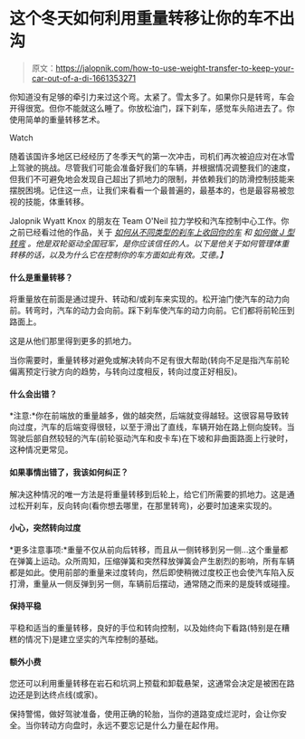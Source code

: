 # 这个冬天如何利用重量转移让你的车不出沟

> 原文：<https://jalopnik.com/how-to-use-weight-transfer-to-keep-your-car-out-of-a-di-1661353271>

你知道没有足够的牵引力来过这个弯。太紧了。雪太多了。如果你只是转弯，车会开得很宽。但你不能就这么睡了。你放松油门，踩下刹车，感觉车头陷进去了。你使用简单的重量转移艺术。

Watch

随着该国许多地区已经经历了冬季天气的第一次冲击，司机们再次被迫应对在冰雪上驾驶的挑战。尽管我们可能会准备好我们的车辆，并根据情况调整我们的速度，但我们不可避免地会发现自己超出了抓地力的限制，并依赖我们的防滑控制技能来摆脱困境。记住这一点，让我们来看看一个最普遍的，最基本的，也是最容易被忽视的技能，体重转移。

Jalopnik Wyatt Knox 的朋友在 Team O'Neil 拉力学校和汽车控制中心工作。你之前已经看过他的作品，关于 [*如何从不同类型的刹车上收回你的车*](http://lifehacker.com/recover-control-of-your-car-during-different-types-of-s-1506719311) *和* [*如何做 J 型转弯*](http://lifehacker.com/this-illustrated-guide-shows-you-how-to-properly-perfor-1636748485) *。他是双轮驱动全国冠军，是你应该信任的人。以下是他关于如何管理体重转移的话，以及为什么它在控制你的车方面如此有效。艾德。】*

#### 什么是重量转移？

将重量放在前面是通过提升、转动和/或刹车来实现的。松开油门使汽车的动力向前。转弯时，汽车的动力会向前。踩下刹车使汽车的动力向前。它们都将前轮压到路面上。

这是从他们那里得到更多的抓地力。

当你需要时，重量转移对避免或解决转向不足有很大帮助(转向不足是指汽车前轮偏离预定行驶方向的趋势，与转向过度相反，转向过度正好相反)。

#### 什么会出错？

*注意:*你在前端放的重量越多，做的越突然，后端就变得越轻。这很容易导致转向过度，汽车的后端变得很轻，以至于滑出了直线，车辆开始在路上侧向旋转。当驾驶后部自然较轻的汽车(前轮驱动汽车和皮卡车)在下坡和非曲面路面上行驶时，这种情况更常见。

#### 如果事情出错了，我该如何纠正？

解决这种情况的唯一方法是将重量转移到后轮上，给它们所需要的抓地力。这是通过松开刹车，反向转向(看你想去哪里，在那里转弯)，必要时加速来实现的。

#### 小心，突然转向过度

*更多注意事项:*重量不仅从前向后转移，而且从一侧转移到另一侧...这个重量都在弹簧上运动。众所周知，压缩弹簧和突然释放弹簧会产生剧烈的影响，所有车辆都是如此。使用前部的重量来过度转向，然后即使稍微过度校正也会使汽车陷入反打滑，重量从一侧反弹到另一侧，车辆前后摆动，通常随之而来的是旋转或碰撞。

#### 保持平稳

平稳和适当的重量转移，良好的手位和转向控制，以及始终向下看路(特别是在糟糕的情况下)是建立坚实的汽车控制的基础。

#### 额外小费

您还可以利用重量转移在岩石和坑洞上预载和卸载悬架，这通常会决定是被困在路边还是到达终点线(或家)。

保持警惕，做好驾驶准备，使用正确的轮胎，当你的道路变成烂泥时，会让你安全。当你转动方向盘时，永远不要忘记是什么力量在起作用。